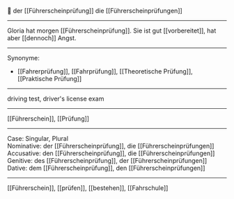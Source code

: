 🔵 der [[Führerscheinprüfung]]
die [[Führerscheinprüfungen]]

---

Gloria hat morgen [[Führerscheinprüfung]]. Sie ist gut [[vorbereitet]], hat aber [[dennoch]] Angst.

---

Synonyme:

- [[Fahrerprüfung]], [[Fahrprüfung]], [[Theoretische Prüfung]], [[Praktische Prüfung]]

---

driving test, driver's license exam

---

[[Führerschein]], [[Prüfung]]

---

Case: Singular, Plural  
Nominative: der [[Führerscheinprüfung]], die [[Führerscheinprüfungen]]  
Accusative: den [[Führerscheinprüfung]], die [[Führerscheinprüfungen]]  
Genitive: des [[Führerscheinprüfung]], der [[Führerscheinprüfungen]]  
Dative: dem [[Führerscheinprüfung]], den [[Führerscheinprüfungen]]

---

[[Führerschein]], [[prüfen]], [[bestehen]], [[Fahrschule]]
